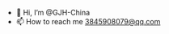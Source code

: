 - 👋 Hi, I’m @GJH-China
- 📫 How to reach me 3845908079@qq.com

<!---
GJH-China/GJH-China is a ✨ special ✨ repository because its `README.md` (this file) appears on your GitHub profile.
You can click the Preview link to take a look at your changes.
--->
